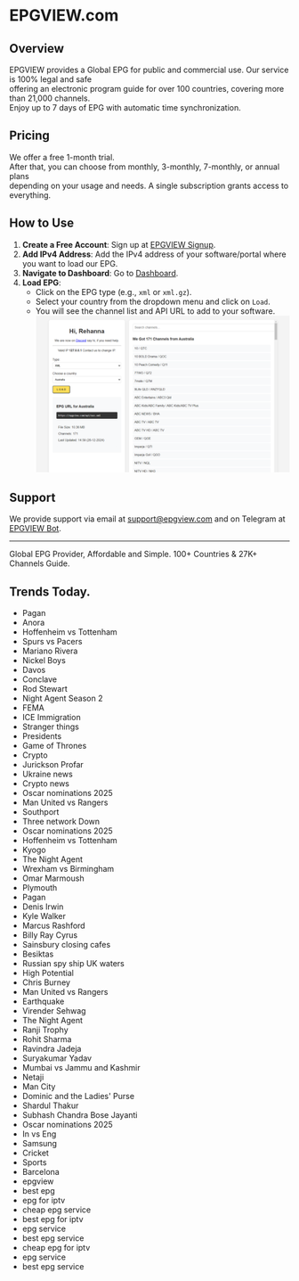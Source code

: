 # EPGVIEW.com



## Overview
EPGVIEW provides a Global EPG for public and commercial use. Our service is 100% legal and safe\
offering an electronic program guide for over 100 countries, covering more than 21,000 channels.\
Enjoy up to 7 days of EPG with automatic time synchronization.

## Pricing
We offer a free 1-month trial. \
After that, you can choose from monthly, 3-monthly, 7-monthly, or annual plans \
depending on your usage and needs. A single subscription grants access to everything.

## How to Use
1. **Create a Free Account**: Sign up at [EPGVIEW Signup](https://epgview.com/signup.php).
2. **Add IPv4 Address**: Add the IPv4 address of your software/portal where you want to load our EPG.
3. **Navigate to Dashboard**: Go to [Dashboard](https://epgview.com/dashboard.php).
4. **Load EPG**:
   - Click on the EPG type (e.g., `xml` or `xml.gz`).
   - Select your country from the dropdown menu and click on `Load`.
   - You will see the channel list and API URL to add to your software.
![EPGVIEW](img/dashboard.png)
## Support
We provide support via email at [support@epgview.com](mailto:support@epgview.com) and on Telegram at [EPGVIEW Bot](https://t.me/epgview_bot).

---

Global EPG Provider, Affordable and Simple. 100+ Countries & 27K+ Channels Guide.

## Trends Today.

- Pagan
- Anora
- Hoffenheim vs Tottenham
- Spurs vs Pacers
- Mariano Rivera
- Nickel Boys
- Davos
- Conclave
- Rod Stewart
- Night Agent Season 2
- FEMA
- ICE Immigration
- Stranger things
- Presidents
- Game of Thrones
- Crypto
- Jurickson Profar
- Ukraine news
- Crypto news
- Oscar nominations 2025
- Man United vs Rangers
- Southport
- Three network Down
- Oscar nominations 2025
- Hoffenheim vs Tottenham
- Kyogo
- The Night Agent
- Wrexham vs Birmingham
- Omar Marmoush
- Plymouth
- Pagan
- Denis Irwin
- Kyle Walker
- Marcus Rashford
- Billy Ray Cyrus
- Sainsbury closing cafes
- Besiktas
- Russian spy ship UK waters
- High Potential
- Chris Burney
- Man United vs Rangers
- Earthquake
- Virender Sehwag
- The Night Agent
- Ranji Trophy
- Rohit Sharma
- Ravindra Jadeja
- Suryakumar Yadav
- Mumbai vs Jammu and Kashmir
- Netaji
- Man City
- Dominic and the Ladies' Purse
- Shardul Thakur
- Subhash Chandra Bose Jayanti
- Oscar nominations 2025
- In vs Eng
- Samsung
- Cricket
- Sports
- Barcelona
- epgview
- best epg
- epg for iptv
- cheap epg service
- best epg for iptv
- epg service
- best epg service
- cheap epg for iptv
- epg service
- best epg service
